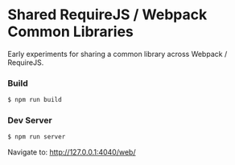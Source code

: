 Shared RequireJS / Webpack Common Libraries
===========================================

Early experiments for sharing a common library across Webpack / RequireJS.

### Build

```sh
$ npm run build
```

### Dev Server

```sh
$ npm run server
```

Navigate to: http://127.0.0.1:4040/web/
